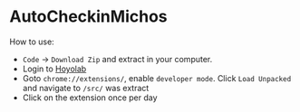 # AutoCheckinMichos
How to use: 
+ `Code` -> `Download Zip` and extract in your computer.    
+ Login to [Hoyolab](https://www.hoyolab.com/)  
+ Goto `chrome://extensions/`, enable `developer mode`. Click `Load Unpacked` and navigate to `/src/` was extract  
+ Click on the extension once per day